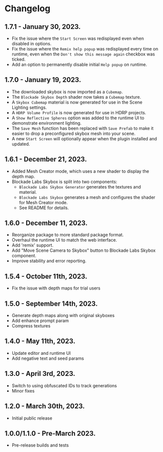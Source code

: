 ﻿# Changelog

## 1.7.1 - January 30, 2023.
- Fix the issue where the `Start Screen` was redisplayed even when disabled in options.
- Fix the issue where the `Remix help popup` was redisplayed every time on runtime, even when the `Don't show this message again` checkbox was ticked.
- Add an option to permanently disable initial `Help popup` on runtime.

## 1.7.0 - January 19, 2023.
- The downloaded skybox is now imported as a `Cubemap`.
- The `Blockade Skybox Depth` shader now takes a `Cubemap` texture.
- A `Skybox Cubemap` material is now generated for use in the Scene Lighting settings.
- A `HDRP Volume Profile` is now generated for use in HDRP projects.
- A `Show Reflective Spheres` option was added to the runtime UI to demonstrate environment lighting.
- The `Save Mesh` function has been replaced with `Save Prefab` to make it easier to drop a preconfigured skybox mesh into your scene.
- A new `Start Screen` will optionally appear when the plugin installed and updated.

## 1.6.1 - December 21, 2023.

- Added Mesh Creator mode, which uses a new shader to display the depth map.
- Blockade Labs Skybox is split into two components:
  - `Blockade Labs Skybox Generator` generates the textures and material.
  - `Blockade Labs Skybox` generates a mesh and configures the shader for Mesh Creator mode.
  - See README for details.

## 1.6.0 - December 11, 2023.

- Reorganize package to more standard package format.
- Overhaul the runtime UI to match the web interface.
- Add 'remix' support.
- Add "Move Scene Camera to Skybox" button to Blockade Labs Skybox component.
- Improve stability and error reporting.

## 1.5.4 - October 11th, 2023.

- Fix the issue with depth maps for trial users

## 1.5.0 - September 14th, 2023.

- Generate depth maps along with original skyboxes
- Add enhance prompt param
- Compress textures

## 1.4.0 - May 11th, 2023.

- Update editor and runtime UI
- Add negative text and seed params

## 1.3.0 - April 3rd, 2023.

- Switch to using obfuscated IDs to track generations
- Minor fixes

## 1.2.0 - March 30th, 2023.

- Initial public release

## 1.0.0/1.1.0 - Pre-March 2023.

- Pre-release builds and tests